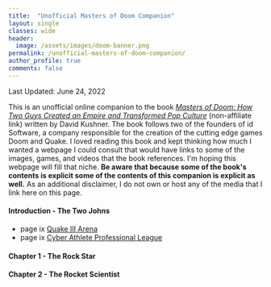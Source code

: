 ```yaml
---
title:  "Unofficial Masters of Doom Companion"
layout: single
classes: wide
header:
  image: /assets/images/doom-banner.png
permalink: /unofficial-masters-of-doom-companion/
author_profile: true
comments: false
---
```


Last Updated: June 24, 2022

This is an unofficial online companion to the book *[Masters of Doom: How Two Guys Created an Empire and Transformed Pop Culture](https://www.amazon.com/Masters-Doom-Created-Transformed-Culture/dp/0812972155)* (non-affiliate link) written by David Kushner. The book follows two of the founders of id Software, a company responsible for the creation of the cutting edge games Doom and Quake. I loved reading this book and kept thinking how much I wanted a webpage I could consult that would have links to some of the images, games, and videos that the book references. I'm hoping this webpage will fill that niche. **Be aware that because some of the book's contents is explicit some of the contents of this companion is explicit as well.** As an additional disclaimer, I do not own or host any of the media that I link here on this page.

#### Introduction - The Two Johns
- page ix [Quake III Arena](https://store.steampowered.com/app/2200/Quake_III_Arena/)
- page ix [Cyber Athlete Professional League](https://en.wikipedia.org/wiki/Cyberathlete_Professional_League)

#### Chapter 1 - The Rock Star


#### Chapter 2 - The Rocket Scientist
